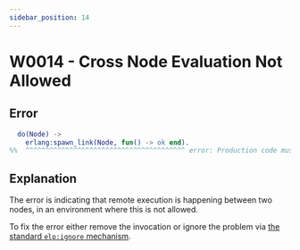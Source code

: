 ```yaml
---
sidebar_position: 14
---
```


# W0014 - Cross Node Evaluation Not Allowed

## Error

```erlang
  do(Node) ->
    erlang:spawn_link(Node, fun() -> ok end).
%%  ^^^^^^^^^^^^^^^^^^^^^^^^^^^^^^^^^^^^^^^^ error: Production code must not use cross node eval (e.g. `rpc:call()`)
```

## Explanation

The error is indicating that remote execution is happening between two nodes, in an environment where this is not allowed.

To fix the error either remove the invocation or ignore the problem via [the standard `elp:ignore` mechanism](../erlang-error-index.md#ignoring-diagnostics).
